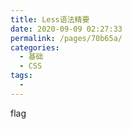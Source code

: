 ```yaml
---
title: Less语法精要
date: 2020-09-09 02:27:33
permalink: /pages/70b65a/
categories: 
  - 基础
  - CSS
tags: 
  - 
---
```

flag